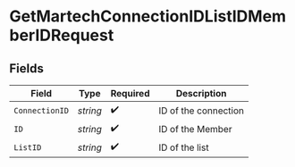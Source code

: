 # GetMartechConnectionIDListIDMemberIDRequest


## Fields

| Field                | Type                 | Required             | Description          |
| -------------------- | -------------------- | -------------------- | -------------------- |
| `ConnectionID`       | *string*             | :heavy_check_mark:   | ID of the connection |
| `ID`                 | *string*             | :heavy_check_mark:   | ID of the Member     |
| `ListID`             | *string*             | :heavy_check_mark:   | ID of the list       |